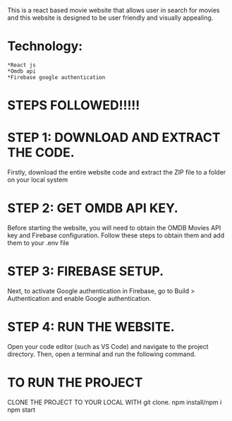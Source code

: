 This is a react based movie website that allows user in search for movies and this website is designed to be user friendly and visually appealing.
# Technology:
    *React js
    *Omdb api
    *Firebase google authentication
    
# STEPS FOLLOWED!!!!!

# STEP 1: DOWNLOAD AND EXTRACT THE CODE.
Firstly, download the entire website code and extract the ZIP file to a folder on your local system
# STEP 2: GET OMDB API KEY.
Before starting the website, you will need to obtain the OMDB Movies API key and Firebase configuration. Follow these steps to obtain them and add them to your .env file
# STEP 3: FIREBASE SETUP.
Next, to activate Google authentication in Firebase, go to Build > Authentication and enable Google authentication.
# STEP 4: RUN THE WEBSITE.
Open your code editor (such as VS Code) and navigate to the project directory. Then, open a terminal and run the following command.

# TO RUN THE PROJECT
CLONE THE PROJECT TO YOUR LOCAL WITH git clone.
npm install/npm i
npm start








